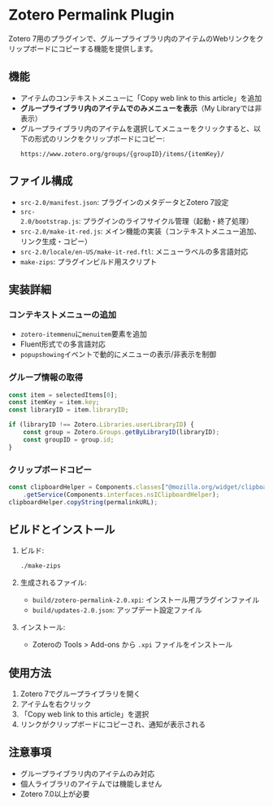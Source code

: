 # Zotero Permalink Plugin

Zotero 7用のプラグインで、グループライブラリ内のアイテムのWebリンクをクリップボードにコピーする機能を提供します。

## 機能

- アイテムのコンテキストメニューに「Copy web link to this article」を追加
- **グループライブラリ内のアイテムでのみメニューを表示**（My Libraryでは非表示）
- グループライブラリ内のアイテムを選択してメニューをクリックすると、以下の形式のリンクをクリップボードにコピー:
  ```
  https://www.zotero.org/groups/{groupID}/items/{itemKey}/
  ```

## ファイル構成

- `src-2.0/manifest.json`: プラグインのメタデータとZotero 7設定
- `src-2.0/bootstrap.js`: プラグインのライフサイクル管理（起動・終了処理）
- `src-2.0/make-it-red.js`: メイン機能の実装（コンテキストメニュー追加、リンク生成・コピー）
- `src-2.0/locale/en-US/make-it-red.ftl`: メニューラベルの多言語対応
- `make-zips`: プラグインビルド用スクリプト

## 実装詳細

### コンテキストメニューの追加
- `zotero-itemmenu`に`menuitem`要素を追加
- Fluent形式での多言語対応
- `popupshowing`イベントで動的にメニューの表示/非表示を制御

### グループ情報の取得
```javascript
const item = selectedItems[0];
const itemKey = item.key;
const libraryID = item.libraryID;

if (libraryID !== Zotero.Libraries.userLibraryID) {
    const group = Zotero.Groups.getByLibraryID(libraryID);
    const groupID = group.id;
}
```

### クリップボードコピー
```javascript
const clipboardHelper = Components.classes["@mozilla.org/widget/clipboardhelper;1"]
    .getService(Components.interfaces.nsIClipboardHelper);
clipboardHelper.copyString(permalinkURL);
```

## ビルドとインストール

1. ビルド:
   ```bash
   ./make-zips
   ```

2. 生成されるファイル:
   - `build/zotero-permalink-2.0.xpi`: インストール用プラグインファイル
   - `build/updates-2.0.json`: アップデート設定ファイル

3. インストール:
   - Zoteroの Tools > Add-ons から `.xpi` ファイルをインストール

## 使用方法

1. Zotero 7でグループライブラリを開く
2. アイテムを右クリック
3. 「Copy web link to this article」を選択
4. リンクがクリップボードにコピーされ、通知が表示される

## 注意事項

- グループライブラリ内のアイテムのみ対応
- 個人ライブラリのアイテムでは機能しません
- Zotero 7.0以上が必要